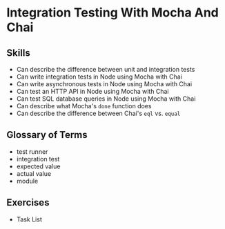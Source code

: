 # Integration Testing With Mocha And Chai

## Skills

- Can describe the difference between unit and integration tests
- Can write integration tests in Node using Mocha with Chai
- Can write asynchronous tests in Node using Mocha with Chai
- Can test an HTTP API in Node using Mocha with Chai
- Can test SQL database queries in Node using Mocha with Chai
- Can describe what Mocha's `done` function does
- Can describe the difference between Chai's `eql` vs. `equal`

## Glossary of Terms

- test runner
- integration test
- expected value
- actual value
- module

## Exercises

- Task List
